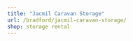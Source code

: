 ```yaml
---
title: "Jacmil Caravan Storage"
url: /bradford/jacmil-caravan-storage/
shop: storage rental
---
```

